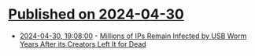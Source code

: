 # [Published on 2024-04-30](index.md)

* [2024-04-30, 19:08:00](https://soylentnews.org/article.pl?sid=24/04/29/1321235&from=rss) - [Millions of IPs Remain Infected by USB Worm Years After its Creators Left It for Dead](https://soylentnews.org/article.pl?sid=24/04/29/1321235&from=rss)
